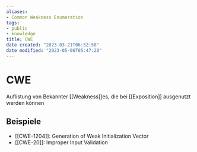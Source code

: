 ```yaml
---
aliases: 
- Common Weakness Enumeration
tags:  
- public
- knowledge
title: CWE
date created: "2023-03-21T06:52:58"
date modified: "2023-05-06T05:47:20"
---
```


# CWE
Auflistung von Bekannter [[Weakness]]es, die bei [[Exposition]] ausgenutzt werden können

## Beispiele
- [[CWE-1204]]: Generation of Weak Initialization Vector
- [[CWE-20]]: Improper Input Validation
